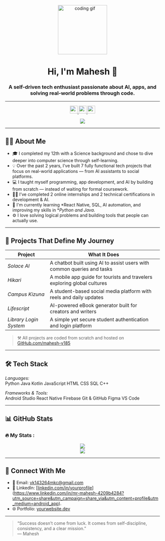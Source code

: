 <div align="center">
  <img height="160" src="https://media.giphy.com/media/M9gbBd9nbDrOTu1Mqx/giphy.gif" alt="coding gif" />
</div>

<div align="center">
  <h1>Hi, I'm Mahesh 👋</h1>
  <h3>A self-driven tech enthusiast passionate about AI, apps, and solving real-world problems through code.</h3>
</div>

---

<div align="center">
 <p align="center">
  <a href="https://www.linkedin.com/in/mr-mahesh-4209b4284?utm_source=share&utm_campaign=share_via&utm_content=profile&utm_medium=android_app" target="_blank">
    <img src="https://img.shields.io/static/v1?message=LinkedIn&logo=linkedin&label=&color=0077B5&logoColor=white&labelColor=&style=for-the-badge" height="25" />
  </a>
  <a href="https://sensational-genie-2ecfa0.netlify.app/" target="_blank">
    <img src="https://img.shields.io/static/v1?message=Portfolio&logo=google-chrome&label=&color=green&logoColor=white&labelColor=&style=for-the-badge" height="25" />
  </a>
  <a href="mailto:vk143264mkc@gmail.com" target="_blank">
    <img src="https://img.shields.io/static/v1?message=Mail&logo=gmail&label=&color=EA4335&logoColor=white&labelColor=&style=for-the-badge" height="25" />
  </a>
</p>

</div>

<div align="center">
  <img src="https://visitor-badge.laobi.icu/badge?page_id=MaheshV.MaheshV&style=flat-square" />
</div>

---

## 👨‍💻 About Me

- 🎓 I completed my 12th with a Science background and chose to dive deeper into computer science through self-learning.
- 💡 Over the past 2 years, I’ve built 7 fully functional tech projects that focus on real-world applications — from AI assistants to social platforms.
- 💻 I taught myself programming, app development, and AI by building from scratch — instead of waiting for formal coursework.
- 🧑‍💼 I’ve completed 2 online internships and 2 technical certifications in development & AI.
- 🌱 I'm currently learning *React Native, SQL, AI automation, and improving my skills in **Python and Java*.
- ⚙ I love solving logical problems and building tools that people can actually use.

---

## 🚀 Projects That Define My Journey

| Project         | What It Does                                                                 |
|----------------|-------------------------------------------------------------------------------|
| *Solace AI*   | A chatbot built using AI to assist users with common queries and tasks       |
| *Hikari*      | A mobile app guide for tourists and travelers exploring global cultures      |
| *Campus Kizuna* | A student-based social media platform with reels and daily updates         |
| *Lifescript*  | AI-powered eBook generator built for creators and writers                    |
| *Library Login System* | A simple yet secure student authentication and login platform       |

> ⚒ All projects are coded from scratch and hosted on [GitHub.com/mahesh-v185](https://github.com/mahesh-v185)

---

## 🛠 Tech Stack

*Languages:*  
Python Java Kotlin JavaScript HTML CSS SQL C++

*Frameworks & Tools:*  
Android Studio React Native Firebase Git & GitHub Figma VS Code

---

## 📊 GitHub Stats

<p align="center">
  <h3 align="left">🔥 My Stats :</h3>

<div align="center">
  <img src="https://github-readme-stats.vercel.app/api?username=mahesh-v185&show_icons=true&theme=tokyonight" />
  <br>
  <img src="https://github-readme-stats.vercel.app/api/top-langs/?username=mahesh-v185&layout=compact&theme=tokyonight" />
</div
</p>

---

## 🔗 Connect With Me

- 📩 Email: vk143264mkc@gmail.com
- 💼 LinkedIn: [[linkedin.com/in/yourprofile](https://linkedin.com/in/yourprofile)](https://www.linkedin.com/in/mr-mahesh-4209b4284?utm_source=share&utm_campaign=share_via&utm_content=profile&utm_medium=android_app).
- 🌐 Portfolio: [yourwebsite.dev](https://yourwebsite.dev)

---

> “Success doesn’t come from luck. It comes from self-discipline, consistency, and a clear mission.”  
> — Mahesh
